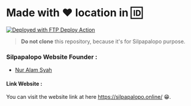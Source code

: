 # Made with :heart: location in :id:
[<img alt="Deployed with FTP Deploy Action" src="https://img.shields.io/badge/Deployed With-FTP DEPLOY ACTION-%3CCOLOR%3E?style=for-the-badge&color=0077b6">](https://github.com/SamKirkland/FTP-Deploy-Action)

> **Do not clone** this repository, because it's for Silpapalopo purpose.

### Silpapalopo Website Founder :

 * [Nur Alam Syah](https://github.com/alampalopo)

#### Link Website :

You can visit the website link at here https://silpapalopo.online/ :grin:.
